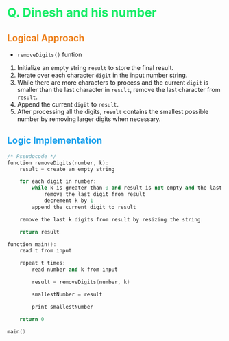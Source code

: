 # <span style="color:#1AED69"> Q. **Dinesh and his number**</span>


## <span style="color:#ED7F1A"> **Logical Approach**</span>

* `removeDigits()` funtion 
1. Initialize an empty string `result` to store the final result.
2. Iterate over each character `digit` in the input number string.
3. While there are more characters to process and the current `digit` is smaller than the last character in `result`, remove the last character from `result`.
4. Append the current `digit` to `result`.
5. After processing all the digits, `result` contains the smallest possible number by removing larger digits when necessary.


## <span style="color:#1AA1ED"> **Logic Implementation** </span>

```cpp
/* Pseudocode */
function removeDigits(number, k):
    result = create an empty string

    for each digit in number:
        while k is greater than 0 and result is not empty and the last digit in result is greater than the current digit:
            remove the last digit from result
            decrement k by 1
        append the current digit to result

    remove the last k digits from result by resizing the string

    return result

function main():
    read t from input

    repeat t times:
        read number and k from input

        result = removeDigits(number, k)

        smallestNumber = result

        print smallestNumber

    return 0

main()
```
